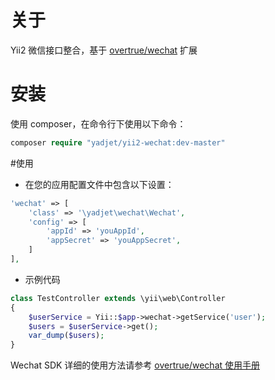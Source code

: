 # 关于
Yii2 微信接口整合，基于 [overtrue/wechat](https://github.com/overtrue/wechat) 扩展

# 安装
使用 composer，在命令行下使用以下命令：

```php
composer require "yadjet/yii2-wechat:dev-master" 
```

#使用
* 在您的应用配置文件中包含以下设置：
```php
'wechat' => [
    'class' => '\yadjet\wechat\Wechat',
    'config' => [
        'appId' => 'youAppId',
        'appSecret' => 'youAppSecret',
    ]
],
```

* 示例代码
```php
class TestController extends \yii\web\Controller
{
    $userService = Yii::$app->wechat->getService('user');
    $users = $userService->get();
    var_dump($users);
}
```

Wechat SDK 详细的使用方法请参考 [overtrue/wechat 使用手册](https://github.com/overtrue/wechat/wiki)
